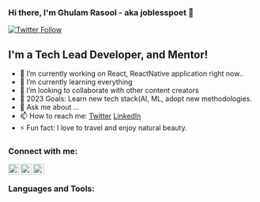 ### Hi there, I'm Ghulam Rasool - aka joblesspoet 👋


[![Twitter Follow](https://img.shields.io/twitter/follow/sanglavi?color=1DA1F2&logo=twitter&style=for-the-badge)](https://twitter.com/intent/follow?original_referer=https%3A%2F%2Fgithub.com%2Fsanglavi&screen_name=sanglavi)

## I'm a Tech Lead Developer, and Mentor!

- 🔭 I’m currently working on React, ReactNative application right now..
- 🌱 I’m currently learning everything
- 👯 I’m looking to collaborate with other content creators
- 🥅 2023 Goals: Learn new tech stack(AI, ML, adopt new methodologies.
- 💬 Ask me about ...
- 📫 How to reach me: [Twitter][twitter] [LinkedIn][linkedin]
- ⚡ Fun fact: I love to travel and enjoy natural beauty.

### Connect with me:

[<img align="left" alt="codeSTACKr | Twitter" width="22px" src="https://cdn.jsdelivr.net/npm/simple-icons@v3/icons/twitter.svg" />][twitter]
[<img align="left" alt="codeSTACKr | LinkedIn" width="22px" src="https://cdn.jsdelivr.net/npm/simple-icons@v3/icons/linkedin.svg" />][linkedin]
[<img align="left" alt="codeSTACKr | Instagram" width="22px" src="https://cdn.jsdelivr.net/npm/simple-icons@v3/icons/instagram.svg" />][instagram]

<br />

### Languages and Tools:


<br />
<br />


[twitter]: https://twitter.com/sanglavi
[youtube]: https://youtube.com/joblesspoet
[instagram]: https://instagram.com/joblesspoet
[linkedin]: https://linkedin.com/in/joblesspoet

